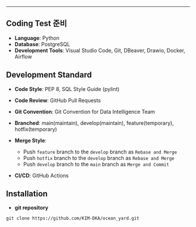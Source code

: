 
---

## Coding Test 준비

- **Language**: Python 
- **Database**: PostgreSQL 
- **Development Tools**: Visual Studio Code, Git, DBeaver, Drawio, Docker, Airflow

## Development Standard

- **Code Style**: PEP 8, SQL Style Guide (pylint)
- **Code Review**: GitHub Pull Requests
- **Git Convention**: Git Convention for Data Intelligence Team
- **Branched**: main(maintain), develop(maintain), feature(temporary), hotfix(temporary)
- **Merge Style**:
  - Push `feature` branch to the `develop` branch as `Rebase and Merge`
  - Push `hotfix` branch to the `develop` branch as `Rebase and Merge`
  - Push `develop` branch to the `main` branch as `Merge and Commit`
  
- **CI/CD**: GitHub Actions


## Installation 

- **git repository** 

```
git clone https://github.com/KIM-DKA/ocean_yard.git
```

